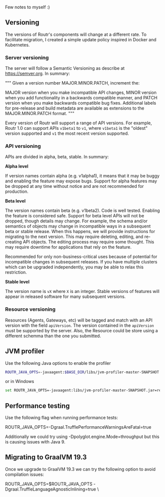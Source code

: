 Few notes to myself :)

## Versioning

The versions of Routr's components will change at a different rate. To facilitate migration, I created a simple update policy inspired in Docker and Kubernetes.

### Server versioning

The server will follow a Semantic Versioning as describe at https://semver.org. In summary:

"""
Given a version number MAJOR.MINOR.PATCH, increment the:

MAJOR version when you make incompatible API changes,
MINOR version when you add functionality in a backwards compatible manner, and
PATCH version when you make backwards compatible bug fixes.
Additional labels for pre-release and build metadata are available as extensions to the MAJOR.MINOR.PATCH format.
"""

Every version of Routr will support a range of API versions. For example, Routr 1.0 can support APIs `v1beta1` to `v1`, where `v1beta1` is the "oldest" version supported and `v1` the most recent version supported.

### API versioning

APIs are divided in alpha, beta, stable. In summary:

**Alpha level**

If version names contain alpha (e.g. v1alpha1), it means that it may be buggy and enabling the feature may expose bugs. Support for alpha features may be dropped at any time without notice and are not recommended for production.

**Beta level**

The version names contain beta (e.g. v1beta2). Code is well tested. Enabling the feature is considered safe. Support for beta level APIs will not be dropped, though details may change. For example, the schema and/or semantics of objects may change in incompatible ways in a subsequent beta or stable release. When this happens, we will provide instructions for migrating to the next version. This may require deleting, editing, and re-creating API objects. The editing process may require some thought. This may require downtime for applications that rely on the feature.

Recommended for only non-business-critical uses because of potential for incompatible changes in subsequent releases. If you have multiple clusters which can be upgraded independently, you may be able to relax this restriction.

**Stable level**

The version name is `vX` where `X` is an integer. Stable versions of features will appear in released software for many subsequent versions.

### Resource versioning

Resources (Agents, Gateways, etc) will be tagged and match with an API version with the field `apiVersion`. The version contained in the `apiVersion` must be supported by the server. Also, the Resource could be store using a different schemma than the one you submitted.

## JVM profiler

Use the following Java options to enable the profiler

```bash
ROUTR_JAVA_OPTS=-javaagent:$BASE_DIR/libs/jvm-profiler-master-SNAPSHOT.jar=reporter=com.uber.profiling.reporters.FileOutputReporter,outputDir=$BASE_DIR/out,tag=routr,metricInterval=5000
```

or in Windows

```bash
set ROUTR_JAVA_OPTS=-javaagent:libs/jvm-profiler-master-SNAPSHOT.jar=reporter=com.uber.profiling.reporters.FileOutputReporter,outputDir=out,tag=routr,metricInterval=5000
```

## Performance testing

Use the following flag when running performance tests:

ROUTR_JAVA_OPTS=-Dgraal.TrufflePerformanceWarningsAreFatal=true

Additionally we could try using -Dpolyglot.engine.Mode=throughput but this is
causing issues with Java 9.

## Migrating to GraalVM 19.3

Once we upgrade to GraalVM 19.3 we can try the following option to avoid compilation issues:

ROUTR_JAVA_OPTS=$ROUTR_JAVA_OPTS -Dgraal.TruffleLanguageAgnosticInlining=true \
